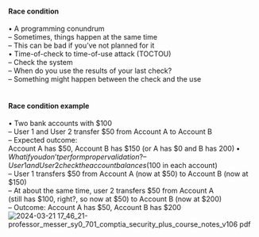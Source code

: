 ####  Race condition  

• A programming conundrum  
– Sometimes, things happen at the same time  
– This can be bad if you’ve not planned for it  
• Time-of-check to time-of-use attack (TOCTOU)  
– Check the system  
– When do you use the results of your last check?  
– Something might happen between the check and the use  
<br>


####  Race condition example  

• Two bank accounts with $100  
– User 1 and User 2 transfer $50 from Account A to Account B  
– Expected outcome:  
Account A has $50, Account B has $150 (or A has $0 and B has $200)  
• What if you don’t perform proper validation?  
– User 1 and User 2 check the account balances ($100 in each account)  
– User 1 transfers $50 from Account A (now at $50) to Account B (now at $150)  
– At about the same time, user 2 transfers $50 from Account A  
(still has $100, right?, so now at $50) to Account B (now at $200)  
– Outcome: Account A has $50, Account B has $200  
![2024-03-21 17_46_21-professor_messer_sy0_701_comptia_security_plus_course_notes_v106 pdf](https://github.com/0xVoLk/Security-701/assets/100092212/0219a979-add8-41ba-9346-5acd19e8fcf7)
